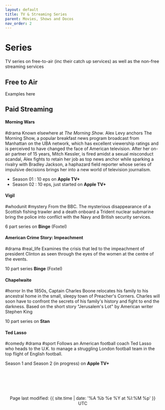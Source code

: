 ```yaml
---
layout: default
title: TV & Streaming Series
parent: Movies, Shows and Docos
nav_order: 2
---
```

# Series
TV series on free-to-air (inc their catch up services) as well as the non-free streaming services
## Free to Air
Examples here

## Paid Streaming

#### Morning Wars
#drama
Known elsewhere at *The Morning Show*. Alex Levy anchors The Morning Show, a popular breakfast news program broadcast from Manhattan on the UBA network, which has excellent viewership ratings and is perceived to have changed the face of American television.  After her on-air partner of 15 years, Mitch Kessler, is fired amidst a sexual misconduct scandal, Alex fights to retain her job as top news anchor while sparking a rivalry with Bradley Jackson, a haphazard field reporter whose series of impulsive decisions brings her into a new world of television journalism. 
- Season 01 : 10 eps on **Apple TV+**
- Season 02 : 10 eps, just started on **Apple TV+**

#### Vigil
#whodunit #mystery
From the BBC. The mysterious disappearance of a Scottish fishing trawler and a death onboard a Trident nuclear submarine bring the police into conflict with the Navy and British security services.

6 part series on **Binge** (Foxtel)

#### American Crime Story: Impeachment
#drama #real_life 
Examines the crisis that led to the impeachment of president Clinton as seen through the eyes of the women at the centre of the events.

10 part series **Binge** (Foxtel)

#### Chapelwaite
#horror
In the 1850s, Captain Charles Boone relocates his family to his ancestral home in the small, sleepy town of Preacher's Corners. Charles will soon have to confront the secrets of his family's history and fight to end the darkness.  Based on the short story "Jerusalem's Lot" by American writer Stephen King

10 part series on **Stan**


#### Ted Lasso
 #comedy #drama #sport
Follows an American football coach Ted Lasso who heads to the U.K. to manage a struggling London football team in the top flight of English football.

Season 1 and Season 2 (in progress) on **Apple TV+**

<br><br><br><br>
<p align="center" class="text-small text-grey-dk-000 mb-0">
Page last modified: {{ site.time | date: '%A %b %e %Y at %I:%M %p' }}  UTC
</p>
